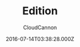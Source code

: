 ---
title: Edition
github: https://github.com/CloudCannon/edition-jekyll-template
demo: https://long-pig.cloudvent.net/
author: CloudCannon
ssg:
  - Jekyll
cms:
  - Markdown
date: 2016-07-14T03:38:28.000Z
description: ':books: Product documentation template for Jekyll'
draft: true
publish_date: '2016-07-14T03:38:28Z'
update_date: '2022-12-05T02:49:05Z'
github_star: 320
github_fork: 274
---